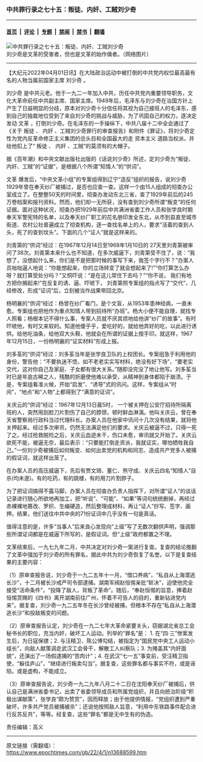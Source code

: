 ### 中共罪行录之七十五：叛徒、内奸、工贼刘少奇

---

#### [首页](../../../..?n13688599) &nbsp;|&nbsp; [评论](../../../../../epoch-comment?n13688599) &nbsp;|&nbsp; [专题](../../../../../epoch-special?n13688599) &nbsp;|&nbsp; [禁闻](../../../../../epoch-news?n13688599) &nbsp;|&nbsp; [禁书](../../../../../books?n13688599) &nbsp;|&nbsp; [翻墙](https://github.com/gfw-breaker/nogfw/blob/master/README.md?n13688599)


<div><img alt="中共罪行录之七十五：叛徒、内奸、工贼刘少奇" class="attachment-djy_600_400 size-djy_600_400 wp-post-image" src="https://i.epochtimes.com/assets/uploads/2022/04/id13688639-2022-02-10_201731--600x400.jpeg"/>
<div class="caption">
 刘少奇是文革的受害者，但也是文革的始作俑者。（网络图片）
</div></div><hr/><div class="post_content" id="artbody" itemprop="articleBody">
 <!-- article content begin -->
 <p>
  【大纪元2022年04月01日讯】在大陆政治运动中被打倒的中共党内权位最高最有名的人物当属前国家主席
  <ok href="https://www.epochtimes.com/gb/tag/%E5%88%98%E5%B0%91%E5%A5%87.html">
   刘少奇
  </ok>
  。
 </p>
 <p>
  <ok href="https://www.epochtimes.com/gb/tag/%E5%88%98%E5%B0%91%E5%A5%87.html">
   刘少奇
  </ok>
  是中共元老。他于一九二一年加入中共，历任中共党内重要领导职务，文化大革命前任中共副主席、国家主席。1949年后，毛泽东与刘少奇在治国方针上产生了日益明显的分歧，原本对刘少奇十分信任将其视为自己接班人的毛泽东，感到自己的独裁地位受到了来自刘少奇的挑战与威胁，为了巩固自己的权力，逐决定发动
  <ok href="https://www.epochtimes.com/gb/tag/%E6%96%87%E9%9D%A9.html">
   文革
  </ok>
  ，打倒刘少奇。在毛泽东的一手操纵下，中共八届十二中全会通过了《关于
  <ok href="https://www.epochtimes.com/gb/tag/%E5%8F%9B%E5%BE%92.html">
   叛徒
  </ok>
  、
  <ok href="https://www.epochtimes.com/gb/tag/%E5%86%85%E5%A5%B8.html">
   内奸
  </ok>
  、工贼刘少奇罪行的审查报告》和附件《罪证》，将刘少奇定性为党内反革命修正主义集团的总头目和全国最大的走
  <ok href="https://www.epochtimes.com/gb/tag/%E8%B5%84%E6%9C%AC%E4%B8%BB%E4%B9%89.html">
   资本主义
  </ok>
  道路当权派，并给他扣上了“
  <ok href="https://www.epochtimes.com/gb/tag/%E5%8F%9B%E5%BE%92.html">
   叛徒
  </ok>
  、
  <ok href="https://www.epochtimes.com/gb/tag/%E5%86%85%E5%A5%B8.html">
   内奸
  </ok>
  、工贼”的莫须有的大帽子。
 </p>
 <p>
  据《百年潮》和中央文献出版社出版的《话说刘少奇》所述，定刘少奇为“叛徒、内奸、工贼”的“证据”，是根据八个所谓“知情人”的“供词”。
 </p>
 <p>
  <ok href="https://www.epochtimes.com/gb/tag/%E6%96%87%E9%9D%A9.html">
   文革
  </ok>
  爆发后，“中央文革小组”的专案组得到辽宁“造反”组织的报告，说刘少奇1929年曾在奉天纱厂被捕过，是否也应查一查。这样一个由15人组成的彻查办公室成立了。在整整50天的时间里，彻查办发动东北三省，查了1929年前后的245万卷档案和报刊资料。然而，他们却一无所获，没有查到刘少奇所谓“叛变”的任何证据。面对这种状况，彻查办把1929年前后中共满洲省委工作人员和张学良时期奉天军警宪特的名单，以及奉天纱厂职工的花名册印发全东北，从市到县直至城市街道、农村公社普遍成立了彻查机构，逐一查找名单上的人，要求“活着的查到人头，死了的查到坟头”。下面的几个“证人”就是这样来的。
 </p>
 <p>
  刘青第的“供词”经过：在1967年12月14日至1968年1月10日的 27天里刘青第被审问了38次。刘青第本来什么也不知道，在多次威逼下，刘青第受不住了，说：“我想了，没想起什么来，你们是不是把那时候的事写下来，我签个字行不？”办案人员咄咄逼人地说：“你能想起来，你的立场转变了就会想起来了!”“你打算怎么办呀？就打算受处分吗？”又恫吓说：“是在这儿常住下去吗？”“你不说， 我们有地方把你搁起来!”在反复的诱、逼、吓唬下， 刘青第照专案组的指点写了“交代”，几经修改，形成“证词”后，立刻被当作战果带回北京。
 </p>
 <p>
  杨明襄的“供词”经过：杨曾在纱厂看门，是个文盲，从1953年患神经病，一直未愈。专案组也把他作为重点知情人带到招待所“办班”。杨大小便不能自理，就找专人照看；杨根本记不得什么事，专案人员就不厌其烦地给他讲“纱厂的故事”。有时吓唬他，有时又来软的。知道他傻乎乎，爱吃好的，就给他弄好的吃，以此进行诱供。给他吃油条，给他双大头鞋，他就会在所谓的证据上按手印。就这样，1967年12月15日，一份杨明襄的“证实材料”形成上报。
 </p>
 <p>
  刘多荃的“供词”经过：刘多荃当年是张学良卫队的上校团长。专案组急于利用他的身份，警告他：“不要执迷不悟，如不老老实实写材料，绝没有好下场”，“要老实交代，这对你自己及家庭、子女都有很大关系。”随即没完没了地让他写。刘多荃当时已是年逾古稀之人，残酷的折磨使他难以承受，从精神到身体都陷于崩溃。于是，专案组看准火候，开始“启发”、“诱导”式的讯问。这样，专案组从“时间”，“地点”和“人物”上都得到了“满意的证词”。
 </p>
 <p>
  关庆云的“供词”经过：1967年12月13日晨5时， 一个被关押在公安厅招待所隔离班的人，突然用刮脸刀片割伤了自己的脖颈，顿时鲜血淋漓。他叫关庆云，曾在奉天省警察局行政科当过代理科长。办案人员在他家中讯问十几次没有结果，就将他关押起来。经过多次审讯，仍然无法满足他们的要求。关庆云被逼不过，只得一死了之。经过抢救脱险之后，关庆云血迹未干，伤口未愈，审讯就又开始了。关庆云欲死不能，被逼无奈，最后表示：“只要能打倒走资派，我就证实，哪怕牺牲我自己。”一份刘少奇被捕后如何叛变、如何出卖党的机构和同志、造成共产党多人被捕的假证词，就这样出笼了。
 </p>
 <p>
  在办案人员的高压威逼下，先后有贾文琦、董仁、熊守成、关庆云四名“知情人”自杀(均未遂)。有的吃药，有的跳楼，有的用刀片割脖子。
 </p>
 <p>
  为了把证词搞得不露马脚，办案人员在彻查办负责人指挥下，对所谓“证人”的谈话记录进行随心所欲地再加工，把“听说”、“可能”、“如果”等词句统统删掉，再经过赤裸裸地篡改、罗织、生编硬造，然后整理成材料，再让“证人”抄写、签字、画押。结果，他们送往中共中央的71份证词中几乎没有一句是真话。
 </p>
 <p>
  值得注意的是，许多“当事人”后来良心发现向“上级”写了无数次翻供声明，强调那些所谓证词都是在威逼下所写的，是假证词。但“上级”政府都置之不理。
 </p>
 <p>
  文革结束后，一九七九年二月，中共决定对刘少奇一案进行复查。复查的结论推翻了文革中强加于刘少奇的所有罪名，据此中共为刘少奇恢复了名誉。以下是复查结果的主要内容：
 </p>
 <p>
  （1）原审查报告说，刘少奇于一九二五年十一月，“借口养病”，“私自从上海潜逃长沙”，十二月被长沙戒严司令部逮捕。湖南军阀赵恒惕亲批“斩决”，迫使他完全接受“活命条件”，“投降了敌人，背叛了革命”。随后，“奉赵恒惕的旨意，捧着赵恒惕赏赐的《四书》离开湖南前往广州，怀着不可告人的目的，重新钻进党内来”。据复查，刘少奇一九二五年冬在长沙曾经被捕，但根本不存在“私自从上海潜逃长沙”和投敌叛变的问题。
 </p>
 <p>
  （2）原审查报告认定，刘少奇在一九二七年大革命紧要关头，窃据湖北省总工会秘书长的职位，充当内奸，破坏工人运动。列举的“罪名”是： 1. 在“四·三”惨案发生后，为日寇保镖；2. 与汪精卫、陈公博勾结，被指定为“国民党中央工人运动小组长”，向敌人献策调走武汉工会骨干，解散工人纠察队；3. 为掩盖其“内奸面貌”，还演出了一场假逮捕的“苦肉计”；4. 在武汉“七一五”事变前，受汪精卫指使，“躲往庐山”，“继续进行叛卖勾当”。据复查，这些罪名都与事实不符，或是诬陷，或是虚构，不能成立。
 </p>
 <p>
  （3）原审查报告说，刘少奇一九二九年八月二十二日在沈阳奉天纱厂被捕后，供认自己是满洲省委书记，出卖了省委领导成员和所属党组织，并且向统治阶级“积极出谋献策”，张学良“颇为赞赏”，因而释放；由于他提供情报，“党组织遭到严重破坏，许多共产党员被捕被杀”；还说他按照敌人旨意，“利用中东铁路事件配合进行反苏反共”，等等。经复查，这些“罪名”都是无中生有的伪造。
 </p>
 <p>
  责任编辑：高义
 </p>
 <!-- article content end -->
 <div id="below_article_ad">
 </div>
</div>


---

原文链接（需翻墙）：https://www.epochtimes.com/gb/22/4/1/n13688599.htm